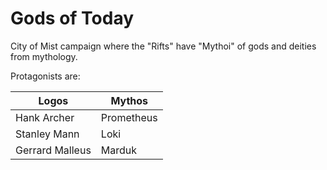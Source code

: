 # Gods of Today

City of Mist campaign where the "Rifts" have "Mythoi" of gods and deities from mythology.

Protagonists are:

|   Logos           |   Mythos      |
|-------------------|---------------|
|   Hank Archer     |   Prometheus  
|   Stanley Mann    |   Loki
|   Gerrard Malleus |   Marduk

